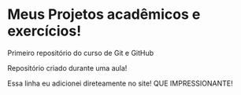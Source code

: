# Meus Projetos acadêmicos e exercícios!
 Primeiro repositório do curso de Git e GitHub

 Repositório criado durante uma aula!

 Essa linha eu adicionei direteamente no site! QUE IMPRESSIONANTE!
